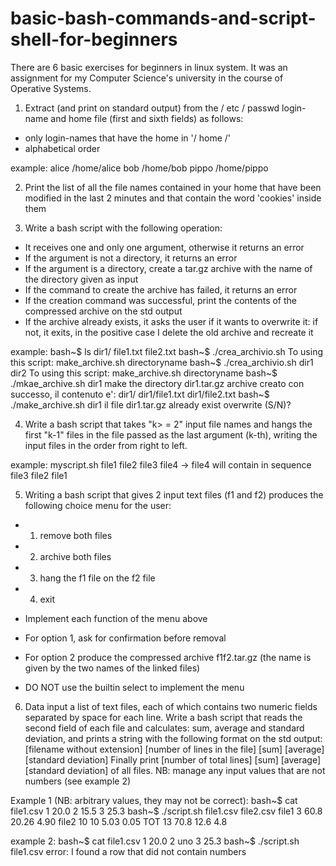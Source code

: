 # basic-bash-commands-and-script-shell-for-beginners
There are 6 basic exercises for beginners in linux system. It was an assignment for my Computer Science's university in the course of Operative Systems.

1) Extract (and print on standard output) from the / etc / passwd login-name and home file (first and sixth fields) as follows:
- only login-names that have the home in '/ home /'
- alphabetical order

example:
alice /home/alice
bob /home/bob
pippo /home/pippo



2) Print the list of all the file names contained in your home that have been modified in the last 2 minutes and that contain the word 'cookies' inside them



3) Write a bash script with the following operation:
- It receives one and only one argument, otherwise it returns an error
- If the argument is not a directory, it returns an error
- If the argument is a directory, create a tar.gz archive with the name of the directory given as input
- If the command to create the archive has failed, it returns an error
- If the creation command was successful, print the contents of the compressed archive on the std output
- If the archive already exists, it asks the user if it wants to overwrite it: if not, it exits, in the positive case I delete the old archive and recreate it

example:
bash~$ ls dir1/
file1.txt file2.txt
bash~$ ./crea_archivio.sh
To using this script: make_archive.sh directoryname
bash~$ ./crea_archivio.sh dir1 dir2
To using this script: make_archive.sh directoryname
bash~$ ./mkae_archive.sh dir1
make the directory dir1.tar.gz
archive creato con successo, il contenuto e':
dir1/
dir1/file1.txt
dir1/file2.txt
bash~$ ./make_archive.sh dir1
il file dir1.tar.gz already exist overwrite (S/N)?




4) Write a bash script that takes "k> = 2" input file names and hangs the first "k-1" files in the file passed as the last argument (k-th), 
writing the input files in the order from right to left.

example: 
myscript.sh file1 file2 file3 file4
-> file4 will contain in sequence file3 file2 file1



5) Writing a bash script that gives 2 input text files (f1 and f2) produces the following choice menu for the user:
- 1. remove both files
- 2. archive both files
- 3. hang the f1 file on the f2 file
- 4. exit

- Implement each function of the menu above
- For option 1, ask for confirmation before removal
- For option 2 produce the compressed archive f1f2.tar.gz (the name is given by the two names of the linked files)
- DO NOT use the builtin select to implement the menu


6) Data input a list of text files, each of which contains two numeric fields separated by space for each line.
Write a bash script that reads the second field of each file and calculates: sum, average and standard deviation, and prints a string with the following format on the std output:
[filename without extension] [number of lines in the file] [sum] [average] [standard deviation]
Finally print [number of total lines] [sum] [average] [standard deviation] of all files.
NB: manage any input values ​​that are not numbers (see example 2)

Example 1 (NB: arbitrary values, they may not be correct):
bash~$ cat file1.csv
1 20.0
2 15.5
3 25.3
bash~$ ./script.sh file1.csv file2.csv
file1 3 60.8 20.26 4.90
file2 10 10 5.03 0.05
TOT 13 70.8 12.6 4.8

example 2:
bash~$ cat file1.csv
1 20.0
2 uno
3 25.3
bash~$ ./script.sh file1.csv
error: I found a row that did not contain numbers
